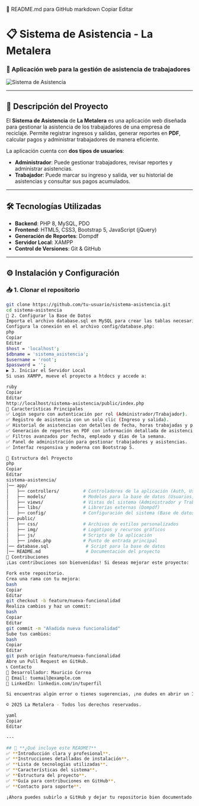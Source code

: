 📌 README.md para GitHub
markdown
Copiar
Editar
# 📋 Sistema de Asistencia - La Metalera

### 🏢 Aplicación web para la gestión de asistencia de trabajadores

![Sistema de Asistencia](https://via.placeholder.com/1200x400?text=Banner+del+Sistema+de+Asistencia)

---

## 🚀 **Descripción del Proyecto**
El **Sistema de Asistencia** de **La Metalera** es una aplicación web diseñada para gestionar la asistencia de los trabajadores de una empresa de reciclaje. Permite registrar ingresos y salidas, generar reportes en **PDF**, calcular pagos y administrar trabajadores de manera eficiente.

La aplicación cuenta con **dos tipos de usuarios**:
- **Administrador**: Puede gestionar trabajadores, revisar reportes y administrar asistencias.
- **Trabajador**: Puede marcar su ingreso y salida, ver su historial de asistencias y consultar sus pagos acumulados.

---

## 🛠 **Tecnologías Utilizadas**
- **Backend**: PHP 8, MySQL, PDO
- **Frontend**: HTML5, CSS3, Bootstrap 5, JavaScript (jQuery)
- **Generación de Reportes**: Dompdf
- **Servidor Local**: XAMPP
- **Control de Versiones**: Git & GitHub

---

## ⚙️ **Instalación y Configuración**
### 📥 **1. Clonar el repositorio**
```bash
git clone https://github.com/tu-usuario/sistema-asistencia.git
cd sistema-asistencia
🔧 2. Configurar la Base de Datos
Importa el archivo database.sql en MySQL para crear las tablas necesarias.
Configura la conexión en el archivo config/database.php:
php
Copiar
Editar
$host = 'localhost';
$dbname = 'sistema_asistencia';
$username = 'root';
$password = '';
▶️ 3. Iniciar el Servidor Local
Si usas XAMPP, mueve el proyecto a htdocs y accede a:

ruby
Copiar
Editar
http://localhost/sistema-asistencia/public/index.php
📌 Características Principales
✅ Login seguro con autenticación por rol (Administrador/Trabajador).
✅ Registro de asistencia con un solo clic (Ingreso y salida).
✅ Historial de asistencias con detalles de fecha, horas trabajadas y pago acumulado.
✅ Generación de reportes en PDF con información detallada de asistencia.
✅ Filtros avanzados por fecha, empleado y días de la semana.
✅ Panel de administración para gestionar trabajadores y asistencias.
✅ Interfaz responsiva y moderna con Bootstrap 5.

📄 Estructura del Proyecto
php
Copiar
Editar
sistema-asistencia/
│── app/
│   ├── controllers/         # Controladores de la aplicación (Auth, Usuario, Reportes)
│   ├── models/              # Modelos para la base de datos (Usuarios, Asistencias)
│   ├── views/               # Vistas del sistema (Administrador y Trabajador)
│   ├── libs/                # Librerías externas (Dompdf)
│   ├── config/              # Configuración del sistema (Base de datos)
│── public/
│   ├── css/                 # Archivos de estilos personalizados
│   ├── img/                 # Logotipos y recursos gráficos
│   ├── js/                  # Scripts de la aplicación
│   ├── index.php            # Punto de entrada principal
│── database.sql              # Script para la base de datos
│── README.md                 # Documentación del proyecto
📝 Contribuciones
¡Las contribuciones son bienvenidas! Si deseas mejorar este proyecto:

Fork este repositorio.
Crea una rama con tu mejora:
bash
Copiar
Editar
git checkout -b feature/nueva-funcionalidad
Realiza cambios y haz un commit:
bash
Copiar
Editar
git commit -m "Añadida nueva funcionalidad"
Sube tus cambios:
bash
Copiar
Editar
git push origin feature/nueva-funcionalidad
Abre un Pull Request en GitHub.
📞 Contacto
👤 Desarrollador: Mauricio Correa
📧 Email: tuemail@example.com
🔗 LinkedIn: linkedin.com/in/tuperfil

Si encuentras algún error o tienes sugerencias, ¡no dudes en abrir un Issue en el repositorio! 🚀

© 2025 La Metalera - Todos los derechos reservados.

yaml
Copiar
Editar

---

## 🎯 **¿Qué incluye este README?**
✅ **Introducción clara y profesional**.  
✅ **Instrucciones detalladas de instalación**.  
✅ **Lista de tecnologías utilizadas**.  
✅ **Características del sistema**.  
✅ **Estructura del proyecto**.  
✅ **Guía para contribuciones en GitHub**.  
✅ **Contacto para soporte**.  

¡Ahora puedes subirlo a GitHub y dejar tu repositorio bien documentado! 🚀💻
